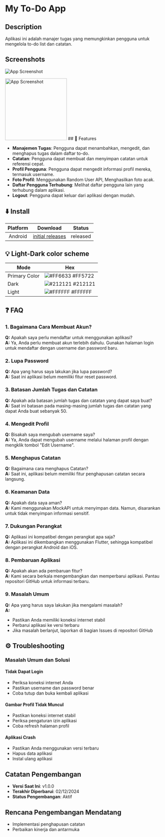 
# My To-Do App 

## Description


Aplikasi ini adalah manajer tugas yang memungkinkan pengguna untuk mengelola to-do list dan catatan.
## Screenshots

![App Screenshot](https://github.com/Zivalez/mytodo/blob/main/assets/images/Screenshot-todo-light.jpeg?raw=true|width=40)

<img src="https://github.com/Zivalez/mytodo/blob/main/assets/images/Screenshot-todo-light.jpeg?raw=true" width="200" alt="App Screenshot">
## 🌟 Features

- **Manajemen Tugas**: Pengguna dapat menambahkan, mengedit, dan menghapus tugas dalam daftar to-do.  
- **Catatan**: Pengguna dapat membuat dan menyimpan catatan untuk referensi cepat.  
- **Profil Pengguna**: Pengguna dapat mengedit informasi profil mereka, termasuk username.  
- **Foto Profil**: Menggunakan Random User API, Menghasilkan foto acak.
- **Daftar Pengguna Terhubung**: Melihat daftar pengguna lain yang terhubung dalam aplikasi.  
- **Logout**: Pengguna dapat keluar dari aplikasi dengan mudah. 
## ⬇️ Install

Platform | Download | Status
:-: | :-: | :-: |
Android | [initial releases](https://github.com/Zivalez/mytodo/releases/tag/v1.0.0) | released

## 💡 Light-Dark color scheme

| Mode             | Hex                                                                |
| ----------------- | ------------------------------------------------------------------ |
| Primary Color     | ![#FF6633](https://via.placeholder.com/10/FF6633?text=+) #FF5722 |
| Dark       | ![#212121](https://via.placeholder.com/10/212121?text=+) #212121 |
| Light      | ![#FFFFFF](https://via.placeholder.com/10/FFFFFF?text=+) #FFFFFF |

## ❓ FAQ

### 1. Bagaimana Cara Membuat Akun?  
**Q:** Apakah saya perlu mendaftar untuk menggunakan aplikasi?  
**A:** Ya, Anda perlu membuat akun terlebih dahulu. Gunakan halaman login untuk mendaftar dengan username dan password baru.  

### 2. Lupa Password  
**Q:** Apa yang harus saya lakukan jika lupa password?  
**A:** Saat ini aplikasi belum memiliki fitur reset password. 

### 3. Batasan Jumlah Tugas dan Catatan  
**Q:** Apakah ada batasan jumlah tugas dan catatan yang dapat saya buat?  
**A:** Saat ini batasan pada masing-masing jumlah tugas dan catatan yang dapat Anda buat sebanyak 50. 

### 4. Mengedit Profil  
**Q:** Bisakah saya mengubah username saya?  
**A:** Ya, Anda dapat mengubah username melalui halaman profil dengan mengklik tombol "Edit Username".  

### 5. Menghapus Catatan  
**Q:** Bagaimana cara menghapus Catatan?  
**A:** Saat ini, aplikasi belum memiliki fitur penghapusan catatan secara langsung. 

### 6. Keamanan Data  
**Q:** Apakah data saya aman?  
**A:** Kami menggunakan MockAPI untuk menyimpan data. Namun, disarankan untuk tidak menyimpan informasi sensitif.  

### 7. Dukungan Perangkat  
**Q:** Aplikasi ini kompatibel dengan perangkat apa saja?  
**A:** Aplikasi ini dikembangkan menggunakan Flutter, sehingga kompatibel dengan perangkat Android dan iOS.  

### 8. Pembaruan Aplikasi  
**Q:** Apakah akan ada pembaruan fitur?  
**A:** Kami secara berkala mengembangkan dan memperbarui aplikasi. Pantau repositori GitHub untuk informasi terbaru.  

### 9. Masalah Umum  
**Q:** Apa yang harus saya lakukan jika mengalami masalah?  
**A:**   
- Pastikan Anda memiliki koneksi internet stabil  
- Perbarui aplikasi ke versi terbaru  
- Jika masalah berlanjut, laporkan di bagian Issues di repositori GitHub  

## ⚙️ Troubleshooting  

### Masalah Umum dan Solusi  

#### Tidak Dapat Login  
- Periksa koneksi internet Anda  
- Pastikan username dan password benar  
- Coba tutup dan buka kembali aplikasi  

#### Gambar Profil Tidak Muncul  
- Pastikan koneksi internet stabil  
- Periksa pengaturan izin aplikasi  
- Coba refresh halaman profil  

#### Aplikasi Crash  
- Pastikan Anda menggunakan versi terbaru  
- Hapus data aplikasi  
- Instal ulang aplikasi  

## Catatan Pengembangan  

- **Versi Saat Ini**: v1.0.0  
- **Terakhir Diperbarui**: 02/12/2024
- **Status Pengembangan**: Aktif  

## Rencana Pengembangan Mendatang  
  
- Implementasi penghapusan catatan  
- Perbaikan kinerja dan antarmuka